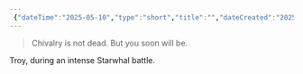 ```yaml
--- 
 {"dateTime":"2025-05-10","type":"short","title":"","dateCreated":"2025-05-10T22:17:17.710Z"} 
---
```

> Chivalry is not dead. But you soon will be.

Troy, during an intense Starwhal battle.